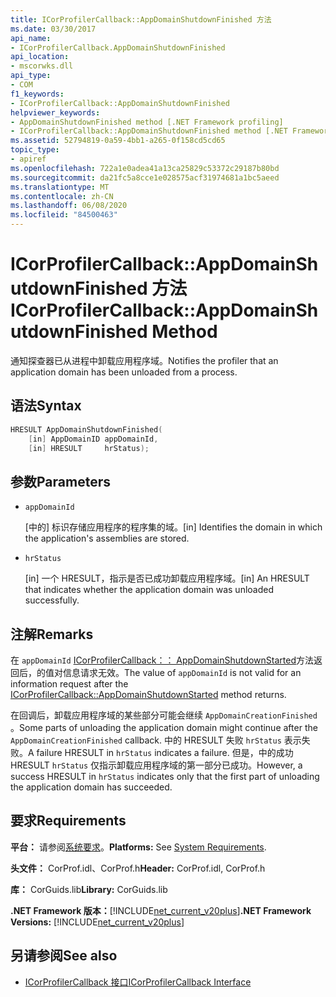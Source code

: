 ```yaml
---
title: ICorProfilerCallback::AppDomainShutdownFinished 方法
ms.date: 03/30/2017
api_name:
- ICorProfilerCallback.AppDomainShutdownFinished
api_location:
- mscorwks.dll
api_type:
- COM
f1_keywords:
- ICorProfilerCallback::AppDomainShutdownFinished
helpviewer_keywords:
- AppDomainShutdownFinished method [.NET Framework profiling]
- ICorProfilerCallback::AppDomainShutdownFinished method [.NET Framework profiling]
ms.assetid: 52794819-0a59-4bb1-a265-0f158cd5cd65
topic_type:
- apiref
ms.openlocfilehash: 722a1e0adea41a13ca25829c53372c29187b80bd
ms.sourcegitcommit: da21fc5a8cce1e028575acf31974681a1bc5aeed
ms.translationtype: MT
ms.contentlocale: zh-CN
ms.lasthandoff: 06/08/2020
ms.locfileid: "84500463"
---
```

# <a name="icorprofilercallbackappdomainshutdownfinished-method"></a><span data-ttu-id="fa56f-102">ICorProfilerCallback::AppDomainShutdownFinished 方法</span><span class="sxs-lookup"><span data-stu-id="fa56f-102">ICorProfilerCallback::AppDomainShutdownFinished Method</span></span>
<span data-ttu-id="fa56f-103">通知探查器已从进程中卸载应用程序域。</span><span class="sxs-lookup"><span data-stu-id="fa56f-103">Notifies the profiler that an application domain has been unloaded from a process.</span></span>  
  
## <a name="syntax"></a><span data-ttu-id="fa56f-104">语法</span><span class="sxs-lookup"><span data-stu-id="fa56f-104">Syntax</span></span>  
  
```cpp  
HRESULT AppDomainShutdownFinished(  
    [in] AppDomainID appDomainId,  
    [in] HRESULT     hrStatus);  
```  
  
## <a name="parameters"></a><span data-ttu-id="fa56f-105">参数</span><span class="sxs-lookup"><span data-stu-id="fa56f-105">Parameters</span></span>

- `appDomainId`

  <span data-ttu-id="fa56f-106">\[中的] 标识存储应用程序的程序集的域。</span><span class="sxs-lookup"><span data-stu-id="fa56f-106">\[in] Identifies the domain in which the application's assemblies are stored.</span></span>

- `hrStatus`

  <span data-ttu-id="fa56f-107">\[in] 一个 HRESULT，指示是否已成功卸载应用程序域。</span><span class="sxs-lookup"><span data-stu-id="fa56f-107">\[in] An HRESULT that indicates whether the application domain was unloaded successfully.</span></span>

## <a name="remarks"></a><span data-ttu-id="fa56f-108">注解</span><span class="sxs-lookup"><span data-stu-id="fa56f-108">Remarks</span></span>  
 <span data-ttu-id="fa56f-109">在 `appDomainId` [ICorProfilerCallback：： AppDomainShutdownStarted](icorprofilercallback-appdomainshutdownstarted-method.md)方法返回后，的值对信息请求无效。</span><span class="sxs-lookup"><span data-stu-id="fa56f-109">The value of `appDomainId` is not valid for an information request after the [ICorProfilerCallback::AppDomainShutdownStarted](icorprofilercallback-appdomainshutdownstarted-method.md) method returns.</span></span>  
  
 <span data-ttu-id="fa56f-110">在回调后，卸载应用程序域的某些部分可能会继续 `AppDomainCreationFinished` 。</span><span class="sxs-lookup"><span data-stu-id="fa56f-110">Some parts of unloading the application domain might continue after the `AppDomainCreationFinished` callback.</span></span> <span data-ttu-id="fa56f-111">中的 HRESULT 失败 `hrStatus` 表示失败。</span><span class="sxs-lookup"><span data-stu-id="fa56f-111">A failure HRESULT in `hrStatus` indicates a failure.</span></span> <span data-ttu-id="fa56f-112">但是，中的成功 HRESULT `hrStatus` 仅指示卸载应用程序域的第一部分已成功。</span><span class="sxs-lookup"><span data-stu-id="fa56f-112">However, a success HRESULT in `hrStatus` indicates only that the first part of unloading the application domain has succeeded.</span></span>  
  
## <a name="requirements"></a><span data-ttu-id="fa56f-113">要求</span><span class="sxs-lookup"><span data-stu-id="fa56f-113">Requirements</span></span>  
 <span data-ttu-id="fa56f-114">**平台：** 请参阅[系统要求](../../get-started/system-requirements.md)。</span><span class="sxs-lookup"><span data-stu-id="fa56f-114">**Platforms:** See [System Requirements](../../get-started/system-requirements.md).</span></span>  
  
 <span data-ttu-id="fa56f-115">**头文件：** CorProf.idl、CorProf.h</span><span class="sxs-lookup"><span data-stu-id="fa56f-115">**Header:** CorProf.idl, CorProf.h</span></span>  
  
 <span data-ttu-id="fa56f-116">**库：** CorGuids.lib</span><span class="sxs-lookup"><span data-stu-id="fa56f-116">**Library:** CorGuids.lib</span></span>  
  
 <span data-ttu-id="fa56f-117">**.NET Framework 版本：**[!INCLUDE[net_current_v20plus](../../../../includes/net-current-v20plus-md.md)]</span><span class="sxs-lookup"><span data-stu-id="fa56f-117">**.NET Framework Versions:** [!INCLUDE[net_current_v20plus](../../../../includes/net-current-v20plus-md.md)]</span></span>  
  
## <a name="see-also"></a><span data-ttu-id="fa56f-118">另请参阅</span><span class="sxs-lookup"><span data-stu-id="fa56f-118">See also</span></span>

- [<span data-ttu-id="fa56f-119">ICorProfilerCallback 接口</span><span class="sxs-lookup"><span data-stu-id="fa56f-119">ICorProfilerCallback Interface</span></span>](icorprofilercallback-interface.md)
